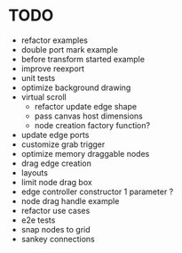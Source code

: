 # TODO

- refactor examples
- double port mark example
- before transform started example
- improve reexport
- unit tests
- optimize background drawing
- virtual scroll
  - refactor update edge shape
  - pass canvas host dimensions
  - node creation factory function?
- update edge ports
- customize grab trigger
- optimize memory draggable nodes
- drag edge creation
- layouts
- limit node drag box
- edge controller constructor 1 parameter ?
- node drag handle example
- refactor use cases
- e2e tests
- snap nodes to grid
- sankey connections

